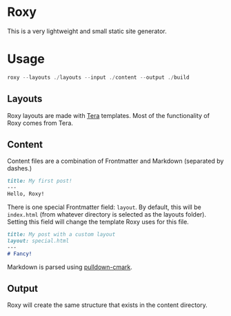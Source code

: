 # Roxy
This is a very lightweight and small static site generator.

# Usage

```rs
roxy --layouts ./layouts --input ./content --output ./build
```

## Layouts

Roxy layouts are made with [Tera](https://github.com/Keats/tera) templates. Most of the functionality of Roxy comes from Tera.

## Content

Content files are a combination of Frontmatter and Markdown (separated by dashes.)

```md
title: My first post!
---
Hello, Roxy!
```

There is one special Frontmatter field: `layout`. By default, this will be `index.html` (from whatever directory is selected as the layouts folder). Setting this field will change the template Roxy uses for this file.

```md
title: My post with a custom layout
layout: special.html
---
# Fancy!
```

Markdown is parsed using [pulldown-cmark](https://github.com/raphlinus/pulldown-cmark).

## Output

Roxy will create the same structure that exists in the content directory.

